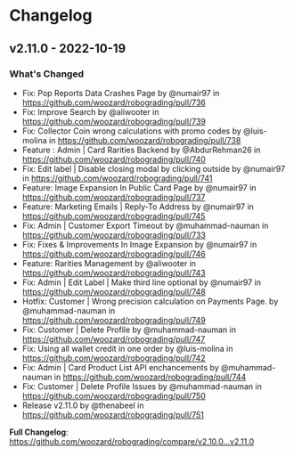 # Changelog

## v2.11.0 - 2022-10-19

### What's Changed

-   Fix: Pop Reports Data Crashes Page by @numair97 in https://github.com/woozard/robograding/pull/736
-   Fix: Improve Search by @aliwooter in https://github.com/woozard/robograding/pull/739
-   Fix: Collector Coin wrong calculations with promo codes by @luis-molina in
    https://github.com/woozard/robograding/pull/738
-   Feature : Admin | Card Rarities Backend by @AbdurRehman26 in https://github.com/woozard/robograding/pull/740
-   Fix: Edit label | Disable closing modal by clicking outside by @numair97 in
    https://github.com/woozard/robograding/pull/741
-   Feature: Image Expansion In Public Card Page by @numair97 in https://github.com/woozard/robograding/pull/737
-   Feature: Marketing Emails | Reply-To Address by @numair97 in https://github.com/woozard/robograding/pull/745
-   Fix: Admin | Customer Export Timeout by @muhammad-nauman in https://github.com/woozard/robograding/pull/733
-   Fix: Fixes & Improvements In Image Expansion by @numair97 in https://github.com/woozard/robograding/pull/746
-   Feature: Rarities Management by @aliwooter in https://github.com/woozard/robograding/pull/743
-   Fix: Admin | Edit Label | Make third line optional by @numair97 in https://github.com/woozard/robograding/pull/748
-   Hotfix: Customer | Wrong precision calculation on Payments Page. by @muhammad-nauman in
    https://github.com/woozard/robograding/pull/749
-   Fix: Customer | Delete Profile by @muhammad-nauman in https://github.com/woozard/robograding/pull/747
-   Fix: Using all wallet credit in one order by @luis-molina in https://github.com/woozard/robograding/pull/742
-   Fix: Admin | Card Product List API enchancements by @muhammad-nauman in
    https://github.com/woozard/robograding/pull/744
-   Fix: Customer | Delete Profile Issues by @muhammad-nauman in https://github.com/woozard/robograding/pull/750
-   Release v2.11.0 by @thenabeel in https://github.com/woozard/robograding/pull/751

**Full Changelog**: https://github.com/woozard/robograding/compare/v2.10.0...v2.11.0
